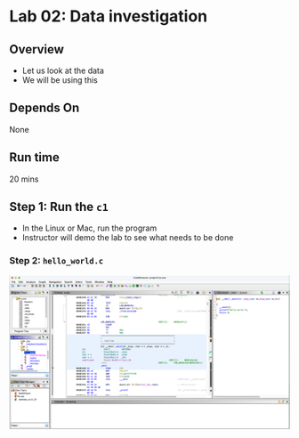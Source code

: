 # Lab 02: Data investigation

## Overview
* Let us look at the data
* We will be using this 

## Depends On
None

## Run time
20 mins

## Step 1: Run the `c1`

* In the Linux or Mac, run the program
* Instructor will demo the lab to see what needs to be done

### Step 2: `hello_world.c`

![](../images/02.png)

